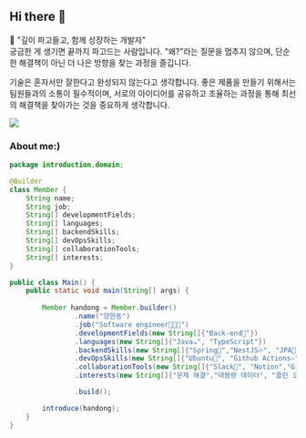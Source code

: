 ## Hi there 👋

🚀 "깊이 파고들고, 함께 성장하는 개발자" <br/>
궁금한 게 생기면 끝까지 파고드는 사람입니다.
"왜?"라는 질문을 멈추지 않으며, 단순한 해결책이 아닌 더 나은 방향을 찾는 과정을 즐깁니다.

기술은 혼자서만 잘한다고 완성되지 않는다고 생각합니다.
좋은 제품을 만들기 위해서는 팀원들과의 소통이 필수적이며,
서로의 아이디어를 공유하고 조율하는 과정을 통해 최선의 해결책을 찾아가는 것을 중요하게 생각합니다.
 


<a href="https://velog.io/@yhd1101/posts">
    <img src="https://img.shields.io/badge/Velog-20C997?style=flat-square&logo=Velog&logoColor=FFFFFF"/>
</a>
 
### **About me:)**

``` java
package introduction.domain;

@Builder
class Member {
    String name;
    String job;
    String[] developmentFields;
    String[] languages;
    String[] backendSkills;
    String[] devOpsSkills;
    String[] collaborationTools;
    String[] interests;
}

public class Main() {
    public static void main(String[] args) {
    
        Member handong = Member.builder()
                .name("양한동")
                .job("Software engineer🧑🏽‍💻")
                .developmentFields(new String[]{"Back-end🔭"})
                .languages(new String[]{"Java☕", "TypeScript"})
                .backendSkills(new String[]{"Spring🌱","NestJS🔥", "JPA🔧", "TypeOrm🔍","MyBatis🦤", "Junit5️⃣","Gradle🐘"})
                .devOpsSkills(new String[]{"Ubuntu🐺", "Github Actions♾️", "MariaDB🦭", "Docker🐋", "AWS EC2☁️", "S3", "CodeDeploy, PostgreSQL🐘"})
                .collaborationTools(new String[]{"Slack📑", "Notion","Git", "Intellij"})
                .interests(new String[]{"문제 해결","대용량 데이터", "클린 코드", "백엔드 아키텍처", "성장", "기술 공유"})

                .build();

        introduce(handong);
    }
}

```


